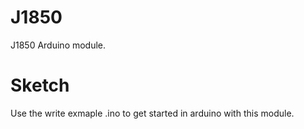 # J1850
J1850 Arduino module.

# Sketch
Use the write exmaple .ino to get started in arduino with this module.
